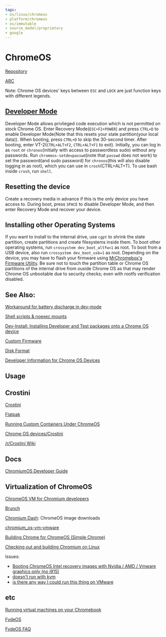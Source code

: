 ```yaml
---
tags:
- os/linux/chromeos
- platform/chromeos
- os/immutable
- source_model/proprietary
- google
---
```

# ChromeOS
[Repository](https://chromium.googlesource.com/codesearch/chromium/src/+/refs/heads/master-original/chromeos/)

[ARC](/wiki/arc.md)

Note: Chrome OS devices' keys between `ESC` and `LOCK` are just function keys with different legends.

## [Developer Mode](https://chromium.googlesource.com/chromiumos/docs/+/HEAD/developer_mode.md)

Developer Mode allows privlieged code execution which is not permitted on stock Chrome OS. Enter Recovery Mode(`ESC+F2+POWER`) and press `CTRL+D` to enable Developer Mode(Note that this resets your state partition(your local data)). When booting, press `CTRL+D` to skip the 30-second timer. After booting, enter VT-2(`CTRL+ALT+F2`, `CTRL+ALT+F1` to exit). Initially, you can log in as `root` or `chronos`(initially with access to passwordless sudo) without any passwords. Run `chromeos-setdevpasswd`(note that `passwd` does not work) to set the password(and sudo password) for `chronos`(this will also disable logging in as root), which you can use in `crosh`(CTRL+ALT+T). To use bash inside `crosh`, run `shell`.

## Resetting the device

Create a recovery media in advance if this is the only device you have access to. During boot, press `SPACE` to disable Developer Mode, and then enter Recovery Mode and recover your device.

## Installing other Operating Systems

If you want to install to the internal drive, use `cgpt` to shrink the state partition, create partitions and create filesystems inside them. To boot other operating systems, run `crossystem dev_boot_altfw=1` as root. To boot from a USB device, also run `crossystem dev_boot_usb=1` as root. Depending on the device, you may have to flash your firmware using [MrChromebox's Firmware Utility](https://mrchromebox.tech/#fwscript). Be sure not to touch the partition table or Chrome OS partitions of the internal drive from ouside Chrome OS as that may render Chrome OS unbootable due to security checks; even with rootfs verification disabled.

## See Also:

[Workaround for battery discharge in dev-mode](https://dev.chromium.org/chromium-os/developer-information-for-chrome-os-devices/workaround-for-battery-discharge-in-dev-mode#TOC-Modify-the-recovery-image-so-we-can-mount-it)

[Shell scripts & noexec mounts](https://chromium.googlesource.com/chromiumos/docs/+/HEAD/security/noexec_shell_scripts.md)

[Dev-Install: Installing Developer and Test packages onto a Chrome OS device](https://chromium.org/chromium-os/how-tos-and-troubleshooting/install-software-on-base-images)

[Custom Firmware](https://chromium.org/chromium-os/developer-information-for-chrome-os-devices/custom-firmware)

[Disk Format](https://chromium.org/chromium-os/chromiumos-design-docs/disk-format)

[Developer Information for Chrome OS Devices](https://www.chromium.org/chromium-os/developer-information-for-chrome-os-devices/)

## Usage
## Crostini
[Crostini](https://chromeos.dev/en/linux/setup)

[Flatpak](https://flatpak.org/setup/Chrome%20OS/)

[Running Custom Containers Under ChromeOS](https://chromium.googlesource.com/chromiumos/docs/+/HEAD/containers_and_vms.md)

[Chrome OS devices/Crostini](https://wiki.archlinux.org/title/Chrome_OS_devices/Crostini)

[/r/Crostini Wiki](https://www.reddit.com/r/Crostini/wiki/index/)

## Docs
[ChromiumOS Developer Guide](https://chromium.googlesource.com/chromiumos/docs/+/HEAD/developer_guide.md)

## Virtualization of ChromeOS
[ChromeOS VM for Chromium developers](https://chromium.googlesource.com/chromiumos/docs/+/HEAD/cros_vm.md)

[Brunch](https://github.com/sebanc/brunch)

[Chromium Dash](https://chromiumdash.appspot.com/serving-builds?deviceCategory=ChromeOS): ChromeOS image downloads

[chromium_os-vm-vmware](https://github.com/FydeOS/chromium_os-vm-vmware)

[Building Chrome for ChromeOS (Simple Chrome)](https://chromium.googlesource.com/chromiumos/docs/+/HEAD/simple_chrome_workflow.md)

[Checking out and building Chromium on Linux](https://chromium.googlesource.com/chromium/src/+/HEAD/docs/linux/build_instructions.md)

Issues:
- [Booting ChromeOS Intel recovery images with Nvidia / AMD / Vmware graphics only (no i915)](https://github.com/sebanc/brunch/issues/303)
- [doesn't run with kvm](https://github.com/arnoldthebat/chromiumos/issues/317)
- [is there any way I could run this thing on VMware](https://github.com/sebanc/brunch/issues/578)

## etc
[Running virtual machines on your Chromebook](https://www.chromium.org/chromium-os/developer-information-for-chrome-os-devices/running-virtual-machines-on-your-chromebook/)

[FydeOS](https://github.com/FydeOS)

[FydeOS FAQ](https://github.com/FydeOS/fydeos.github.io)
